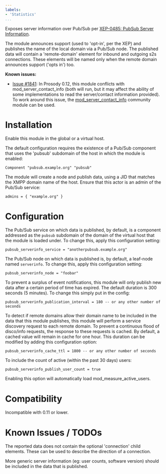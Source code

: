 ```yaml
---
labels:
- 'Statistics'
...
```


Exposes server information over Pub/Sub per [XEP-0485: PubSub Server Information](https://xmpp.org/extensions/xep-0485.html).

The module announces support (used to 'opt-in', per the XEP) and publishes the name of the local domain via a Pub/Sub node. The published data
will contain a 'remote-domain' element for inbound and outgoing s2s connections. These elements will be named only when the remote domain announces
support ('opts in') too.

**Known issues:**

- [Issue #1841](https://issues.prosody.im/1841): In Prosody 0.12, this module conflicts with mod_server_contact_info (both will run, but it may affect the ability of some implementations to read the server/contact information provided). To work around this issue, the [mod_server_contact_info](https://modules.prosody.im/mod_server_contact_info) community module can be used.

Installation
============

Enable this module in the global or a virtual host.

The default configuration requires the existence of a Pub/Sub component that uses the 'pubsub' subdomain of the host in which the module is enabled:

    Component "pubsub.example.org" "pubsub"

The module will create a node and publish data, using a JID that matches the XMPP domain name of the host. Ensure that this actor is an admin of the
Pub/Sub service:

    admins = { "example.org" }

Configuration
=============

The Pub/Sub service on which data is published, by default, is a component addressed as the `pubsub` subdomain of the domain of the virtual host that
the module is loaded under. To change this, apply this configuration setting:

    pubsub_serverinfo_service = "anotherpubsub.example.org"

The Pub/Sub node on which data is published is, by default, a leaf-node named `serverinfo`. To change this, apply this configuration setting:

    pubsub_serverinfo_node = "foobar"

To prevent a surplus of event notifications, this module will only publish new data after a certain period of time has expired. The default duration
is 300 seconds (5 minutes). To change this simply put in the config:

    pubsub_serverinfo_publication_interval = 180 -- or any other number of seconds

To detect if remote domains allow their domain name to be included in the data that this module publishes, this module will perform a service
discovery request to each remote domain. To prevent a continuous flood of disco/info requests, the response to these requests is cached. By default,
a cached value will remain in cache for one hour. This duration can be modified by adding this configuration option:

    pubsub_serverinfo_cache_ttl = 1800 -- or any other number of seconds

To include the count of active (within the past 30 days) users:

    pubsub_serverinfo_publish_user_count = true

Enabling this option will automatically load mod_measure_active_users.

Compatibility
=============

Incompatible with 0.11 or lower.

Known Issues / TODOs
====================

The reported data does not contain the optional 'connection' child elements. These can be used to describe the direction of a connection.

More generic server information (eg: user counts, software version) should be included in the data that is published.
